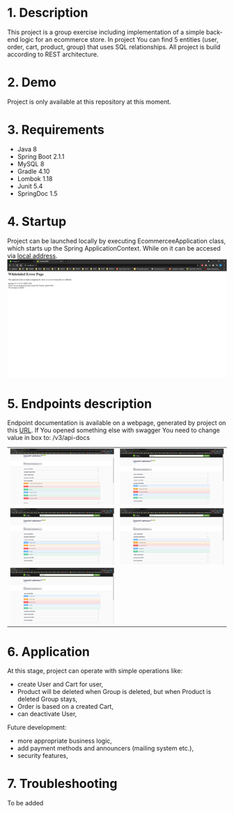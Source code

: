 # 1. Description

This project is a group exercise including implementation of a simple back-end logic for an ecommerce store.
In project You can find 5 entities (user, order, cart, product, group) that uses SQL relationships.
All project is build according to REST architecture.

# 2. Demo

Project is only available at this repository at this moment.

# 3. Requirements

- Java 8
- Spring Boot 2.1.1
- MySQL 8
- Gradle 4.10
- Lombok 1.18
- Junit 5.4
- SpringDoc 1.5

# 4. Startup

Project can be launched locally by executing EcommerceeApplication class, which starts up the Spring ApplicationContext.
While on it can be accesed via [local address](http://localhost:8080).
![alt Main Page](./img/main.png)

# 5. Endpoints description

Endpoint documentation is available on a webpage, generated by project on this [URL](http://localhost:8080/swagger-ui/index.html).
If You opened something else with swagger You need to change value in box to: /v3/api-docs

|  |  |
:---:|:---:
![alt CartController](./img/cartController.png "CartController API") | ![alt GroupController](./img/groupController.png "GroupController API")
![alt OrderController](./img/orderController.png "OrderController API") | ![alt ProductController](./img/productController.png "ProductController API")
![alt UserController](./img/userController.png "UserController API") |

# 6. Application

At this stage, project can operate with simple operations like:
- create User and Cart for user,
- Product will be deleted when Group is deleted, but when Product is deleted Group stays,
- Order is based on a created Cart,
- can deactivate User,

Future development:
- more appropriate business logic,
- add payment methods and announcers (mailing system etc.),
- security features,

# 7. Troubleshooting

To be added